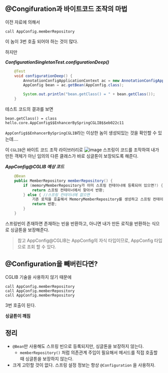 ## @Congifuration과 바이트코드 조작의 마법

이전 자료에 의해서

	call AppConfig.memberRepository

이 놈이 3번 호출 되어야 하는 것이 많다.

하지만

***ConfigurationSingletonTest.configurationDeep()***
```java
    @Test
    void configurationDeep() {
        AnnotationConfigApplicationContext ac = new AnnotationConfigApplicationContext(AppConfig.class);
        AppConfig bean = ac.getBean(AppConfig.class);

        System.out.println("bean.getClass() = " + bean.getClass());
    }
```

테스트 코드의 결과를 보면

	bean.getClass() = class hello.core.AppConfig$$EnhancerBySpringCGLIB$$eb022c11

`AppConfig$$EnhancerBySpringCGLIB`라는 이상한 놈이 생성되있는 것을 확인할 수 있는데....


이 `CGLIB`은 바이트 코드 조작 라이브러리로 
![image](https://user-images.githubusercontent.com/39082893/106388345-679d6a00-6421-11eb-97fc-987e428e1e8d.png)
스프링이 코드를 조작하여 내가 만든 객체가 아닌 임의의 다른 클래스가 바로 싱글톤이 보장되도록 해준다.

***AppConfig@CGLIB 예상 코드***
```java
    @Bean
    public MemberRepository memberRepository() {
        if (memoryMemberRepository가 이미 스프링 컨테이너에 등록되어 있으면?) {
            return 스프링 컨테이너에서 찾아서 반환;
        } else { //스프링 컨테이너에 없으면 
	        기존 로직을 호출해서 MemoryMemberRepository를 생성하고 스프링 컨테이너에 등록
            return 반환;
        }
    }
```
스프링빈이 존재하면 존재하는 빈을 반환하고, 아니면 내가 만든 로직을 반환하는 식으로 싱글톤을 보장해준다.

> 참고 AppConfig@CGLIB는 AppConfig의 자식 타입이므로, AppConfig 타입으로 조회 할 수 있다.

## @Configuration을 빼버린다면?

CGLIB 기술을 사용하지 않기 때문에

	call AppConfig.memberRepository
	call AppConfig.memberRepository
	call AppConfig.memberRepository
	
3번 호출이 된다.

**싱글톤이 깨짐**

## 정리
* `@Bean`만 사용해도 스프링 빈으로 등록되지만, 싱글톤을 보장하지 않는다.
	* `memberRepository()` 처럼 의존관계 주입이 필요해서 메서드를 직접 호출할 때 싱글톤을 보장하지 않는다.
* 크게 고민할 것이 없다. 스프링 설정 정보는 항상 `@Configuration` 을 사용하자.
